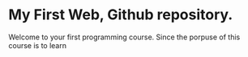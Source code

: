 # My First Web, Github repository.
Welcome to your first programming course. Since the porpuse of this course is to learn
